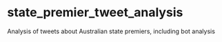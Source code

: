 # state_premier_tweet_analysis
Analysis of tweets about Australian state premiers, including bot analysis
